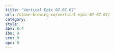 ```yaml
---
title: "Vertical Epic 07.07.07"
url: /stone-brewing-co/vertical-epic-07-07-07/
category: 
style: 
abv: 8.4
ibu: 0
srm: 0
upc: 0
---
```


